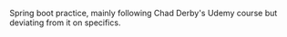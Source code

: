Spring boot practice, mainly following Chad Derby's Udemy course but deviating from it on specifics.
